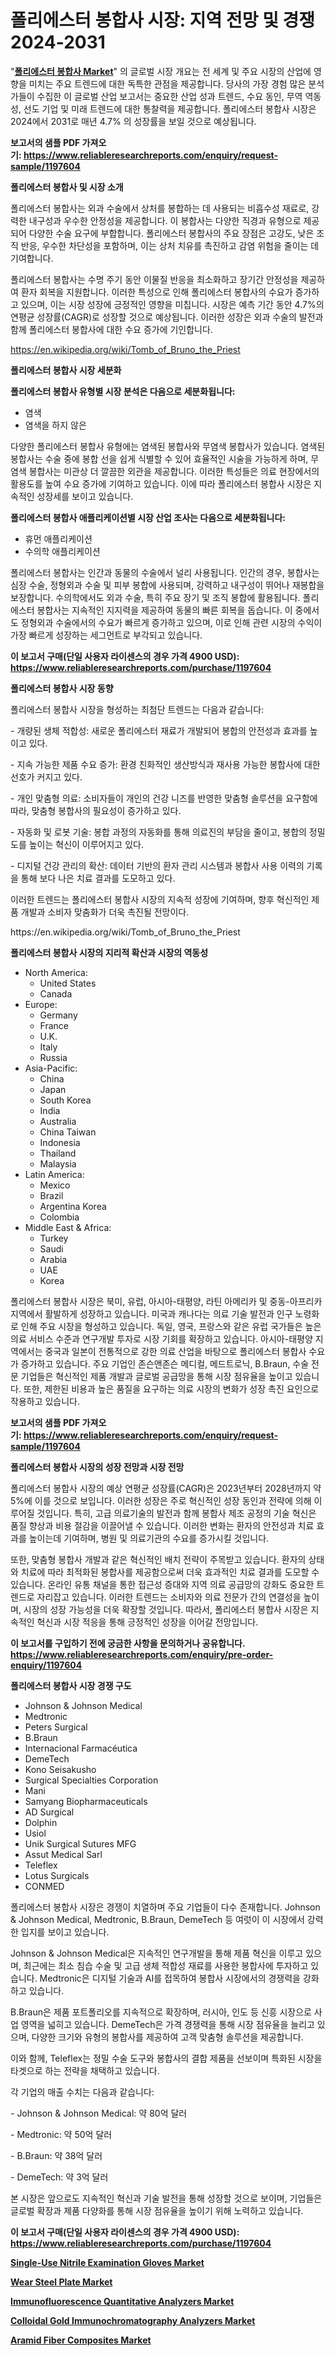 <p><h1>폴리에스터 봉합사 시장: 지역 전망 및 경쟁 2024-2031</h1></p><p>"<strong><a href="https://www.reliableresearchreports.com/polyester-suture-r1197604?utm_campaign=105&utm_medium=7&utm_source=Github&utm_content=ia&utm_term=09112024&utm_id=polyester-suture">폴리에스터 봉합사 Market</a></strong>" 의 글로벌 시장 개요는 전 세계 및 주요 시장의 산업에 영향을 미치는 주요 트렌드에 대한 독특한 관점을 제공합니다. 당사의 가장 경험 많은 분석가들이 수집한 이 글로벌 산업 보고서는 중요한 산업 성과 트렌드, 수요 동인, 무역 역동성, 선도 기업 및 미래 트렌드에 대한 통찰력을 제공합니다. 폴리에스터 봉합사 시장은 2024에서 2031로 매년 4.7% 의 성장률을 보일 것으로 예상됩니다.</p>
<p><strong>보고서의 샘플 PDF 가져오기:&nbsp;<a href="https://www.reliableresearchreports.com/enquiry/request-sample/1197604?utm_campaign=105&utm_medium=7&utm_source=Github&utm_content=ia&utm_term=09112024&utm_id=polyester-suture">https://www.reliableresearchreports.com/enquiry/request-sample/1197604</a></strong></p>
<p><strong>폴리에스터 봉합사 및 시장 소개</strong></p>
<p><p>폴리에스터 봉합사는 외과 수술에서 상처를 봉합하는 데 사용되는 비흡수성 재료로, 강력한 내구성과 우수한 안정성을 제공합니다. 이 봉합사는 다양한 직경과 유형으로 제공되어 다양한 수술 요구에 부합합니다. 폴리에스터 봉합사의 주요 장점은 고강도, 낮은 조직 반응, 우수한 차단성을 포함하며, 이는 상처 치유를 촉진하고 감염 위험을 줄이는 데 기여합니다. </p><p>폴리에스터 봉합사는 수명 주기 동안 이물질 반응을 최소화하고 장기간 안정성을 제공하여 환자 회복을 지원합니다. 이러한 특성으로 인해 폴리에스터 봉합사의 수요가 증가하고 있으며, 이는 시장 성장에 긍정적인 영향을 미칩니다. 시장은 예측 기간 동안 4.7%의 연평균 성장률(CAGR)로 성장할 것으로 예상됩니다. 이러한 성장은 외과 수술의 발전과 함께 폴리에스터 봉합사에 대한 수요 증가에 기인합니다.</p></p>
<p><a href="https://en.wikipedia.org/wiki/Tomb_of_Bruno_the_Priest?utm_campaign=105&utm_medium=7&utm_source=Github&utm_content=ia&utm_term=09112024&utm_id=polyester-suture">https://en.wikipedia.org/wiki/Tomb_of_Bruno_the_Priest</a></p>
<p><strong>폴리에스터 봉합사 시장 세분화</strong></p>
<p><strong>폴리에스터 봉합사 유형별 시장 분석은 다음으로 세분화됩니다:</strong></p>
<p><ul><li>염색</li><li>염색을 하지 않은</li></ul></p>
<p><p>다양한 폴리에스터 봉합사 유형에는 염색된 봉합사와 무염색 봉합사가 있습니다. 염색된 봉합사는 수술 중에 봉합 선을 쉽게 식별할 수 있어 효율적인 시술을 가능하게 하며, 무염색 봉합사는 미관상 더 깔끔한 외관을 제공합니다. 이러한 특성들은 의료 현장에서의 활용도를 높여 수요 증가에 기여하고 있습니다. 이에 따라 폴리에스터 봉합사 시장은 지속적인 성장세를 보이고 있습니다.</p></p>
<p><strong>폴리에스터 봉합사 애플리케이션별 시장 산업 조사는 다음으로 세분화됩니다:</strong></p>
<p><ul><li>휴먼 애플리케이션</li><li>수의학 애플리케이션</li></ul></p>
<p><p>폴리에스터 봉합사는 인간과 동물의 수술에서 널리 사용됩니다. 인간의 경우, 봉합사는 심장 수술, 정형외과 수술 및 피부 봉합에 사용되며, 강력하고 내구성이 뛰어나 재봉합을 보장합니다. 수의학에서도 외과 수술, 특히 주요 장기 및 조직 봉합에 활용됩니다. 폴리에스터 봉합사는 지속적인 지지력을 제공하여 동물의 빠른 회복을 돕습니다. 이 중에서도 정형외과 수술에서의 수요가 빠르게 증가하고 있으며, 이로 인해 관련 시장의 수익이 가장 빠르게 성장하는 세그먼트로 부각되고 있습니다.</p></p>
<p><strong>이 보고서 구매(단일 사용자 라이센스의 경우 가격 4900 USD): <a href="https://www.reliableresearchreports.com/purchase/1197604?utm_campaign=105&utm_medium=7&utm_source=Github&utm_content=ia&utm_term=09112024&utm_id=polyester-suture">https://www.reliableresearchreports.com/purchase/1197604</a></strong></p>
<p><strong>폴리에스터 봉합사 시장 동향</strong></p>
<p><p>폴리에스터 봉합사 시장을 형성하는 최첨단 트렌드는 다음과 같습니다:</p><p>- 개량된 생체 적합성: 새로운 폴리에스터 재료가 개발되어 봉합의 안전성과 효과를 높이고 있다.</p><p>- 지속 가능한 제품 수요 증가: 환경 친화적인 생산방식과 재사용 가능한 봉합사에 대한 선호가 커지고 있다.</p><p>- 개인 맞춤형 의료: 소비자들이 개인의 건강 니즈를 반영한 맞춤형 솔루션을 요구함에 따라, 맞춤형 봉합사의 필요성이 증가하고 있다.</p><p>- 자동화 및 로봇 기술: 봉합 과정의 자동화를 통해 의료진의 부담을 줄이고, 봉합의 정밀도를 높이는 혁신이 이루어지고 있다.</p><p>- 디지털 건강 관리의 확산: 데이터 기반의 환자 관리 시스템과 봉합사 사용 이력의 기록을 통해 보다 나은 치료 결과를 도모하고 있다.</p><p> 이러한 트렌드는 폴리에스터 봉합사 시장의 지속적 성장에 기여하며, 향후 혁신적인 제품 개발과 소비자 맞춤화가 더욱 촉진될 전망이다.</p></p>
<p>https://en.wikipedia.org/wiki/Tomb_of_Bruno_the_Priest</p>
<p><strong>폴리에스터 봉합사 시장의 지리적 확산과 시장의 역동성</strong></p>
<p><ul>
    <li>
        North America:
        <ul>
            <li>United States</li>
            <li>Canada</li>
        </ul>
    </li>
    <li>
        Europe:
        <ul>
            <li>Germany</li>
            <li>France</li>
            <li>U.K.</li>
            <li>Italy</li>
            <li>Russia</li>
        </ul>
    </li>
    <li>
        Asia-Pacific:
        <ul>
            <li>China</li>
            <li>Japan</li>
            <li>South Korea</li>
            <li>India</li>
            <li>Australia</li>
            <li>China Taiwan</li>
            <li>Indonesia</li>
            <li>Thailand</li>
            <li>Malaysia</li>
        </ul>
    </li>
    <li>
        Latin America:
        <ul>
            <li>Mexico</li>
            <li>Brazil</li>
            <li>Argentina Korea</li>
            <li>Colombia</li>
        </ul>
    </li>
    <li>
        Middle East & Africa:
        <ul>
            <li>Turkey</li>
            <li>Saudi</li>
            <li>Arabia</li>
            <li>UAE</li>
            <li>Korea</li>
        </ul>
    </li>
    </ul></p>
<p><p>폴리에스터 봉합사 시장은 북미, 유럽, 아시아-태평양, 라틴 아메리카 및 중동-아프리카 지역에서 활발하게 성장하고 있습니다. 미국과 캐나다는 의료 기술 발전과 인구 노령화로 인해 주요 시장을 형성하고 있습니다. 독일, 영국, 프랑스와 같은 유럽 국가들은 높은 의료 서비스 수준과 연구개발 투자로 시장 기회를 확장하고 있습니다. 아시아-태평양 지역에서는 중국과 일본이 전통적으로 강한 의료 산업을 바탕으로 폴리에스터 봉합사 수요가 증가하고 있습니다. 주요 기업인 존슨앤존슨 메디컬, 메드트로닉, B.Braun, 수술 전문 기업들은 혁신적인 제품 개발과 글로벌 공급망을 통해 시장 점유율을 높이고 있습니다. 또한, 제한된 비용과 높은 품질을 요구하는 의료 시장의 변화가 성장 촉진 요인으로 작용하고 있습니다.</p></p>
<p><strong>보고서의 샘플 PDF 가져오기:&nbsp;<a href="https://www.reliableresearchreports.com/enquiry/request-sample/1197604?utm_campaign=105&utm_medium=7&utm_source=Github&utm_content=ia&utm_term=09112024&utm_id=polyester-suture">https://www.reliableresearchreports.com/enquiry/request-sample/1197604</a></strong></p>
<p><strong>폴리에스터 봉합사 시장의 성장 전망과 시장 전망</strong></p>
<p><p>폴리에스터 봉합사 시장의 예상 연평균 성장률(CAGR)은 2023년부터 2028년까지 약 5%에 이를 것으로 보입니다. 이러한 성장은 주로 혁신적인 성장 동인과 전략에 의해 이루어질 것입니다. 특히, 고급 의료기술의 발전과 함께 봉합사 제조 공정의 기술 혁신은 품질 향상과 비용 절감을 이끌어낼 수 있습니다. 이러한 변화는 환자의 안전성과 치료 효과를 높이는데 기여하며, 병원 및 의료기관의 수요를 증가시킬 것입니다.</p><p>또한, 맞춤형 봉합사 개발과 같은 혁신적인 배치 전략이 주목받고 있습니다. 환자의 상태와 치료에 따라 최적화된 봉합사를 제공함으로써 더욱 효과적인 치료 결과를 도모할 수 있습니다. 온라인 유통 채널을 통한 접근성 증대와 지역 의료 공급망의 강화도 중요한 트렌드로 자리잡고 있습니다. 이러한 트렌드는 소비자와 의료 전문가 간의 연결성을 높이며, 시장의 성장 가능성을 더욱 확장할 것입니다. 따라서, 폴리에스터 봉합사 시장은 지속적인 혁신과 시장 적응을 통해 긍정적인 성장을 이어갈 전망입니다.</p></p>
<p><strong>이 보고서를 구입하기 전에 궁금한 사항을 문의하거나 공유합니다. <a href="https://www.reliableresearchreports.com/enquiry/pre-order-enquiry/1197604?utm_campaign=105&utm_medium=7&utm_source=Github&utm_content=ia&utm_term=09112024&utm_id=polyester-suture">https://www.reliableresearchreports.com/enquiry/pre-order-enquiry/1197604</a></strong></p>
<p><strong>폴리에스터 봉합사 시장 경쟁 구도</strong></p>
<p><ul><li>Johnson & Johnson Medical</li><li>Medtronic</li><li>Peters Surgical</li><li>B.Braun</li><li>Internacional Farmacéutica</li><li>DemeTech</li><li>Kono Seisakusho</li><li>Surgical Specialties Corporation</li><li>Mani</li><li>Samyang Biopharmaceuticals</li><li>AD Surgical</li><li>Dolphin</li><li>Usiol</li><li>Unik Surgical Sutures MFG</li><li>Assut Medical Sarl</li><li>Teleflex</li><li>Lotus Surgicals</li><li>CONMED</li></ul></p>
<p><p>폴리에스터 봉합사 시장은 경쟁이 치열하며 주요 기업들이 다수 존재합니다. Johnson & Johnson Medical, Medtronic, B.Braun, DemeTech 등 여럿이 이 시장에서 강력한 입지를 보이고 있습니다. </p><p>Johnson & Johnson Medical은 지속적인 연구개발을 통해 제품 혁신을 이루고 있으며, 최근에는 최소 침습 수술 및 고급 생체 적합성 재료를 사용한 봉합사에 투자하고 있습니다. Medtronic은 디지털 기술과 AI를 접목하여 봉합사 시장에서의 경쟁력을 강화하고 있습니다. </p><p>B.Braun은 제품 포트폴리오를 지속적으로 확장하며, 러시아, 인도 등 신흥 시장으로 사업 영역을 넓히고 있습니다. DemeTech은 가격 경쟁력을 통해 시장 점유율을 늘리고 있으며, 다양한 크기와 유형의 봉합사를 제공하여 고객 맞춤형 솔루션을 제공합니다.</p><p>이와 함께, Teleflex는 정밀 수술 도구와 봉합사의 결합 제품을 선보이며 특화된 시장을 타겟으로 하는 전략을 채택하고 있습니다. </p><p>각 기업의 매출 수치는 다음과 같습니다:</p><p>- Johnson & Johnson Medical: 약 80억 달러</p><p>- Medtronic: 약 50억 달러</p><p>- B.Braun: 약 38억 달러</p><p>- DemeTech: 약 3억 달러</p><p>본 시장은 앞으로도 지속적인 혁신과 기술 발전을 통해 성장할 것으로 보이며, 기업들은 글로벌 확장과 제품 다양화를 통해 시장 점유율을 높이기 위해 노력하고 있습니다.</p></p>
<p><strong>이 보고서 구매(단일 사용자 라이센스의 경우 가격 4900 USD): <a href="https://www.reliableresearchreports.com/purchase/1197604?utm_campaign=105&utm_medium=7&utm_source=Github&utm_content=ia&utm_term=09112024&utm_id=polyester-suture">https://www.reliableresearchreports.com/purchase/1197604</a></strong></p>
<p><strong><p><a href="https://issuu.com/reportprime-2/docs/single-use-nitrile-examination-glov_7b742be798c89f?utm_campaign=105&utm_medium=7&utm_source=Github&utm_content=ia&utm_term=09112024&utm_id=polyester-suture">Single-Use Nitrile Examination Gloves Market</a></p><p><a href="https://github.com/tacitam515l/Market-Research-Report-List-1/blob/main/wear-steel-plate-market.md?utm_campaign=105&utm_medium=7&utm_source=Github&utm_content=ia&utm_term=09112024&utm_id=polyester-suture">Wear Steel Plate Market</a></p><p><a href="https://issuu.com/reportprime-2/docs/immunofluorescence-quantitative-ana_ea54653f2ce46b?utm_campaign=105&utm_medium=7&utm_source=Github&utm_content=ia&utm_term=09112024&utm_id=polyester-suture">Immunofluorescence Quantitative Analyzers Market</a></p><p><a href="https://issuu.com/reportprime-2/docs/colloidal-gold-immunochromatography_ec0b04e7a306fc?utm_campaign=105&utm_medium=7&utm_source=Github&utm_content=ia&utm_term=09112024&utm_id=polyester-suture">Colloidal Gold Immunochromatography Analyzers Market</a></p><p><a href="https://github.com/JamesCox407/Market-Research-Report-List-1/blob/main/aramid-fiber-composites-market.md?utm_campaign=105&utm_medium=7&utm_source=Github&utm_content=ia&utm_term=09112024&utm_id=polyester-suture">Aramid Fiber Composites Market</a></p></strong></p>
<p></p>